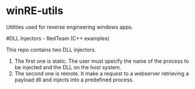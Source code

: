 # winRE-utils
Utilities used for reverse engineering windows apps.  

#DLL Injectors - RedTeam (C++ examples)

This repo contains two DLL injectors.
1. The first one is static. The user must specify the name of the process to be injected and the DLL on the host system. 
2. The second one is remote. It make a request to a webserver retrieving a payload dll and injects into a predefined process. 
